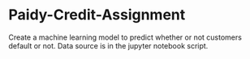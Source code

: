 # Paidy-Credit-Assignment
Create a machine learning model to predict whether or not customers default or not.
Data source is in the jupyter notebook script.
